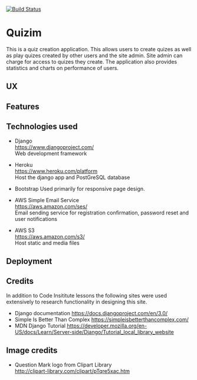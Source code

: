 [![Build Status](https://travis-ci.org/Echoic88/quizim.svg?branch=master)](https://travis-ci.org/Echoic88/quizim)

# Quizim
This is a quiz creation application. This allows users to create quizes as well as play quizes created by other users and the site admin. Site admin can charge for access to quizes they create. The application also provides statistics and charts on performance of users.

## UX

## Features

## Technologies used
* Django  
https://www.djangoproject.com/  
Web development framework

* Heroku  
https://www.heroku.com/platform  
Host the django app and PostGreSQL database

* Bootstrap
Used primarily for responsive page design.

* AWS Simple Email Service  
https://aws.amazon.com/ses/  
Email sending service for registration confirmation, password reset and user notifications

* AWS S3  
https://aws.amazon.com/s3/  
Host static and media files 


## Deployment

## Credits
In addition to Code Insititute lessons the following sites were used extensively to research functionality in designing this site.

* Django documentation
https://docs.djangoproject.com/en/3.0/
* Simple Is Better Than Complex
https://simpleisbetterthancomplex.com/
* MDN Django Tutorial
https://developer.mozilla.org/en-US/docs/Learn/Server-side/Django/Tutorial_local_library_website


## Image credits
* Question Mark logo from Clipart Library  
http://clipart-library.com/clipart/pTqre5xac.htm


